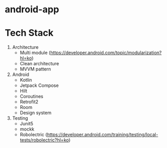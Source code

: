 # android-app

# Tech Stack
1. Architecture
    - Multi module (https://developer.android.com/topic/modularization?hl=ko)
    - Clean architecture
    - MVVM pattern
2. Android
    - Kotlin
    - Jetpack Compose
    - Hilt
    - Coroutines
    - Retrofit2
    - Room
    - Design system
3. Testing
    - Junit5
    - mockk
    - Robolectric (https://developer.android.com/training/testing/local-tests/robolectric?hl=ko)
